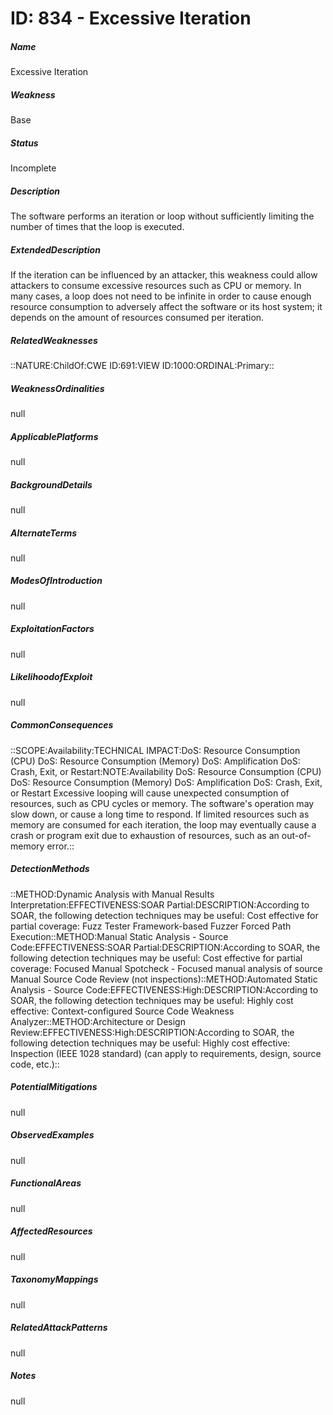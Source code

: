 # ID: 834 - Excessive Iteration
<h5>Name</h5>Excessive Iteration
<h5>Weakness</h5>Base
<h5>Status</h5>Incomplete
<h5>Description</h5>The software performs an iteration or loop without sufficiently limiting the number of times that the loop is executed.
<h5>ExtendedDescription</h5>If the iteration can be influenced by an attacker, this weakness could allow attackers to consume excessive resources such as CPU or memory. In many cases, a loop does not need to be infinite in order to cause enough resource consumption to adversely affect the software or its host system; it depends on the amount of resources consumed per iteration.
<h5>RelatedWeaknesses</h5>::NATURE:ChildOf:CWE ID:691:VIEW ID:1000:ORDINAL:Primary::
<h5>WeaknessOrdinalities</h5>null
<h5>ApplicablePlatforms</h5>null
<h5>BackgroundDetails</h5>null
<h5>AlternateTerms</h5>null
<h5>ModesOfIntroduction</h5>null
<h5>ExploitationFactors</h5>null
<h5>LikelihoodofExploit</h5>null
<h5>CommonConsequences</h5>::SCOPE:Availability:TECHNICAL IMPACT:DoS: Resource Consumption (CPU) DoS: Resource Consumption (Memory) DoS: Amplification DoS: Crash, Exit, or Restart:NOTE:Availability DoS: Resource Consumption (CPU) DoS: Resource Consumption (Memory) DoS: Amplification DoS: Crash, Exit, or Restart Excessive looping will cause unexpected consumption of resources, such as CPU cycles or memory. The software's operation may slow down, or cause a long time to respond. If limited resources such as memory are consumed for each iteration, the loop may eventually cause a crash or program exit due to exhaustion of resources, such as an out-of-memory error.::
<h5>DetectionMethods</h5>::METHOD:Dynamic Analysis with Manual Results Interpretation:EFFECTIVENESS:SOAR Partial:DESCRIPTION:According to SOAR, the following detection techniques may be useful: Cost effective for partial coverage: Fuzz Tester Framework-based Fuzzer Forced Path Execution::METHOD:Manual Static Analysis - Source Code:EFFECTIVENESS:SOAR Partial:DESCRIPTION:According to SOAR, the following detection techniques may be useful: Cost effective for partial coverage: Focused Manual Spotcheck - Focused manual analysis of source Manual Source Code Review (not inspections)::METHOD:Automated Static Analysis - Source Code:EFFECTIVENESS:High:DESCRIPTION:According to SOAR, the following detection techniques may be useful: Highly cost effective: Context-configured Source Code Weakness Analyzer::METHOD:Architecture or Design Review:EFFECTIVENESS:High:DESCRIPTION:According to SOAR, the following detection techniques may be useful: Highly cost effective: Inspection (IEEE 1028 standard) (can apply to requirements, design, source code, etc.)::
<h5>PotentialMitigations</h5>null
<h5>ObservedExamples</h5>null
<h5>FunctionalAreas</h5>null
<h5>AffectedResources</h5>null
<h5>TaxonomyMappings</h5>null
<h5>RelatedAttackPatterns</h5>null
<h5>Notes</h5>null

